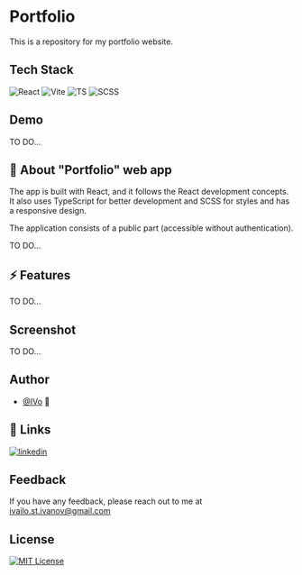 # Portfolio
This is a repository for my portfolio website.

## Tech Stack

![React](https://img.shields.io/badge/react-black?logo=react) ![Vite](https://img.shields.io/badge/Vite-purple?logo=Vite&logoColor=yellow) ![TS](https://img.shields.io/badge/TypeScript-blue?logo=TypeScript&logoColor=white) ![SCSS](https://img.shields.io/badge/SCSS-pink?logo=SASS)

## Demo

TO DO...

<!-- View a demo of this app [here](https://ivaylo-st-ivanov.github.io). 👀 -->

## 🚀 About "Portfolio" web app

The app is built with React, and it follows the React development concepts. It also uses TypeScript for better development and SCSS for styles and has a responsive design.

The application consists of a public part (accessible without authentication).

TO DO...

## ⚡ Features

TO DO...

## Screenshot

TO DO...

<!-- ![Screenshot](./public/screenshot.png) -->

## Author

- [@IVo](https://github.com/Ivaylo-St-Ivanov) 👋

## 🔗 Links

[![linkedin](https://img.shields.io/badge/linkedin-0A66C2?style=for-the-badge&logo=linkedin&logoColor=white)](https://www.linkedin.com/in/ivaylo-st-ivanov)

## Feedback

If you have any feedback, please reach out to me at ivailo.st.ivanov@gmail.com

## License

[![MIT License](https://img.shields.io/badge/License-MIT-green.svg)](https://choosealicense.com/licenses/mit/)
